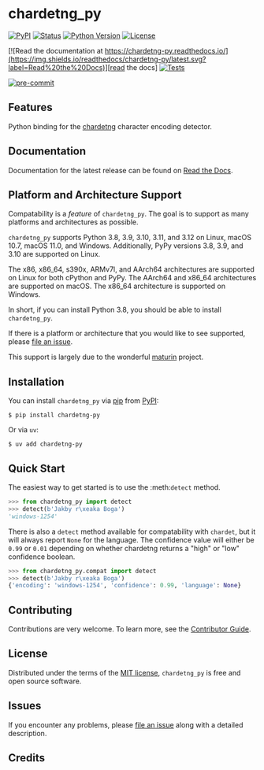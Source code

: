 # chardetng_py

[![PyPI](https://img.shields.io/pypi/v/chardetng-py.svg)][pypi_]
[![Status](https://img.shields.io/pypi/status/chardetng-py.svg)][status]
[![Python Version](https://img.shields.io/pypi/pyversions/chardetng-py)][python version]
[![License](https://img.shields.io/pypi/l/chardetng-py)][license]

[![Read the documentation at https://chardetng-py.readthedocs.io/](https://img.shields.io/readthedocs/chardetng-py/latest.svg?label=Read%20the%20Docs)][read the docs]
[![Tests](https://github.com/john-parton/chardetng-py/workflows/Tests/badge.svg)][tests]

[![pre-commit](https://img.shields.io/badge/pre--commit-enabled-brightgreen?logo=pre-commit&logoColor=white)][pre-commit]

[pypi_]: https://pypi.org/project/chardetng-py/
[status]: https://pypi.org/project/chardetng-py/
[python version]: https://pypi.org/project/chardetng-py
[read the docs]: https://chardetng-py.readthedocs.io/
[tests]: https://github.com/john-parton/chardetng-py/actions?workflow=Tests
[codecov]: https://app.codecov.io/gh/john-parton/chardetng-py
[pre-commit]: https://github.com/pre-commit/pre-commit
[black]: https://github.com/psf/black

## Features

Python binding for the [chardetng](https://github.com/hsivonen/chardetng) character encoding detector.

## Documentation

Documentation for the latest release can be found on [Read the Docs](https://chardetng-py.readthedocs.io/en/latest/).

## Platform and Architecture Support

Compatability is a _feature_ of `chardetng_py`. The goal is to support as many platforms and architectures as possible.

`chardetng_py` supports Python 3.8, 3.9, 3.10, 3.11, and 3.12 on Linux, macOS 10.7, macOS 11.0, and Windows. Additionally, PyPy versions 3.8, 3.9, and 3.10 are supported on Linux.

The x86, x86_64, s390x, ARMv7l, and AArch64 architectures are supported on Linux for both cPython and PyPy. The AArch64 and x86_64 architectures are supported on macOS. The x86_64 architecture is supported on Windows.

In short, if you can install Python 3.8, you should be able to install `chardetng_py`.

If there is a platform or architecture that you would like to see supported, please [file an issue].

This support is largely due to the wonderful [maturin](https://github.com/PyO3/maturin) project.

## Installation

You can install `chardetng_py` via [pip] from [PyPI]:

```console
$ pip install chardetng-py
```

Or via `uv`:

```console
$ uv add chardetng-py
```

## Quick Start

The easiest way to get started is to use the :meth:`detect` method.

```python
>>> from chardetng_py import detect
>>> detect(b'Jakby r\xeaka Boga')
'windows-1254'
```

There is also a `detect` method available for compatability with `chardet`,
but it will always report `None` for the language. The confidence value will either
be `0.99` or `0.01` depending on whether chardetng returns a "high" or "low"
confidence boolean.

```python
>>> from chardetng_py.compat import detect
>>> detect(b'Jakby r\xeaka Boga')
{'encoding': 'windows-1254', 'confidence': 0.99, 'language': None}
```

## Contributing

Contributions are very welcome.
To learn more, see the [Contributor Guide].

## License

Distributed under the terms of the [MIT license][license],
`chardetng_py` is free and open source software.

## Issues

If you encounter any problems,
please [file an issue] along with a detailed description.

## Credits

[pypi]: https://pypi.org/
[file an issue]: https://github.com/john-parton/chardetng-py/issues
[pip]: https://pip.pypa.io/

<!-- github-only -->

[license]: https://github.com/john-parton/chardetng-py/blob/main/LICENSE
[contributor guide]: https://github.com/john-parton/chardetng-py/blob/main/CONTRIBUTING.md
[command-line reference]: https://chardetng-py.readthedocs.io/en/latest/usage.html
